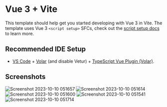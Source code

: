 # Vue 3 + Vite

This template should help get you started developing with Vue 3 in Vite. The template uses Vue 3 `<script setup>` SFCs, check out the [script setup docs](https://v3.vuejs.org/api/sfc-script-setup.html#sfc-script-setup) to learn more.

## Recommended IDE Setup

- [VS Code](https://code.visualstudio.com/) + [Volar](https://marketplace.visualstudio.com/items?itemName=Vue.volar) (and disable Vetur) + [TypeScript Vue Plugin (Volar)](https://marketplace.visualstudio.com/items?itemName=Vue.vscode-typescript-vue-plugin).


## Screenshots



![Screenshot 2023-10-10 051657](https://github.com/Tur-1/August/assets/63422322/c1e7c351-c20d-46b4-97a2-bf2d3d16c046)
![Screenshot 2023-10-10 051614](https://github.com/Tur-1/August/assets/63422322/6fa57707-4e7a-48da-9382-293af73c8313)
![Screenshot 2023-10-10 051600](https://github.com/Tur-1/August/assets/63422322/79b4bf35-fdaf-4b66-82ec-1319f712a268)
![Screenshot 2023-10-10 051541](https://github.com/Tur-1/August/assets/63422322/e36b2adf-4f6e-4677-bfa3-e0d11de1adbf)
![Screenshot 2023-10-10 051714](https://github.com/Tur-1/August/assets/63422322/7bd606aa-e9e4-4d6b-96ce-4a8b7abfe831)
